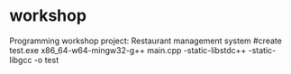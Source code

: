 # workshop
Programming workshop project: Restaurant management system
#create test.exe
x86_64-w64-mingw32-g++ main.cpp -static-libstdc++ -static-libgcc -o test
